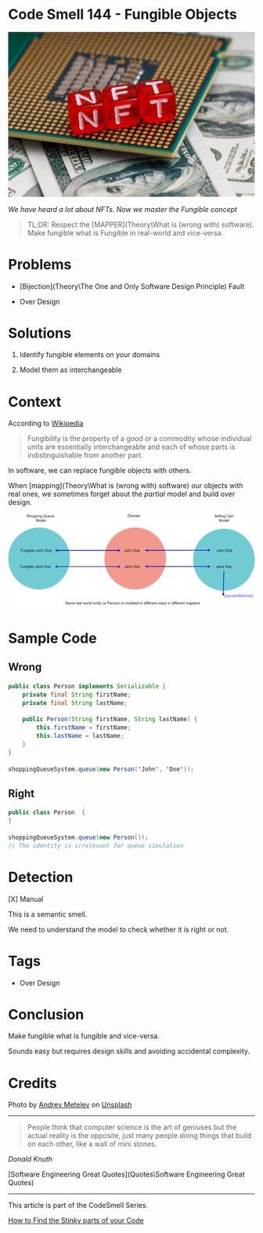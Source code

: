 # Code Smell 144 - Fungible Objects

![Code Smell 144 - Fungible Objects](andrey-metelev-yscrM1AOEKI-unsplash.jpg)

*We have heard a lot about NFTs. Now we master the Fungible concept*

> TL;DR: Respect the [MAPPER](Theory\What is (wrong with) software). Make fungible what is Fungible in real-world and vice-versa.

# Problems

- [Bijection](Theory\The One and Only Software Design Principle) Fault

- Over Design

# Solutions

1. Identify fungible elements on your domains

2. Model them as interchangeable

# Context

According to [Wikipedia](https://en.wikipedia.org/wiki/Fungibility)

> Fungibility is the property of a good or a commodity whose individual units are essentially interchangeable and each of whose parts is indistinguishable from another part.

In software, we can replace fungible objects with others.

When [mapping](Theory\What is (wrong with) software) our objects with real ones, we sometimes forget about the *partial* model and build over design. 


![Fungible Model](fungible.drawio.png) 

# Sample Code

## Wrong

[Gist Url]: # (https://gist.github.com/mcsee/3fc2c7089aa88088a73138ee6b62e675)
```java
public class Person implements Serializable {
    private final String firstName;
    private final String lastName;

    public Person(String firstName, String lastName) {
        this.firstName = firstName;
        this.lastName = lastName;
    }
}

shoppingQueueSystem.queue(new Person('John', 'Doe'));
```

## Right

[Gist Url]: # (https://gist.github.com/mcsee/97a8fd4467d51b6769f7ba63210dddee)
```java
public class Person  { 
} 

shoppingQueueSystem.queue(new Person());
// The identity is irrelevant for queue simulation 
```

# Detection

[X] Manual

This is a semantic smell.

We need to understand the model to check whether it is right or not.

# Tags

- Over Design

# Conclusion

Make fungible what is fungible and vice-versa.

Sounds easy but requires design skills and avoiding accidental complexity.

# Credits

Photo by [Andrey Metelev](https://unsplash.com/@metelevan) on [Unsplash](https://unsplash.com/s/photos/nft)
  
* * *

> People think that computer science is the art of geniuses but the actual reality is the opposite, just many people doing things that build on each other, like a wall of mini stones.

_Donald Knuth_
 
[Software Engineering Great Quotes](Quotes\Software Engineering Great Quotes)

* * *

This article is part of the CodeSmell Series.

[How to Find the Stinky parts of your Code]()